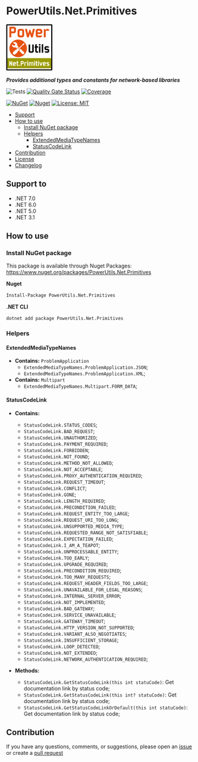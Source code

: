 # PowerUtils.Net.Primitives

![Logo](https://raw.githubusercontent.com/TechNobre/PowerUtils.Net.Primitives/main/assets/logo/logo_128x128.png)

***Provides additional types and constants for network-based libraries***

![Tests](https://github.com/TechNobre/PowerUtils.Net.Primitives/actions/workflows/tests.yml/badge.svg)
[![Quality Gate Status](https://sonarcloud.io/api/project_badges/measure?project=TechNobre_PowerUtils.Net.Primitives&metric=alert_status)](https://sonarcloud.io/summary/new_code?id=TechNobre_PowerUtils.Net.Primitives)
[![Coverage](https://sonarcloud.io/api/project_badges/measure?project=TechNobre_PowerUtils.Net.Primitives&metric=coverage)](https://sonarcloud.io/summary/new_code?id=TechNobre_PowerUtils.Net.Primitives)

[![NuGet](https://img.shields.io/nuget/v/PowerUtils.Net.Primitives.svg)](https://www.nuget.org/packages/PowerUtils.Net.Primitives)
[![Nuget](https://img.shields.io/nuget/dt/PowerUtils.Net.Primitives.svg)](https://www.nuget.org/packages/PowerUtils.Net.Primitives)
[![License: MIT](https://img.shields.io/github/license/TechNobre/PowerUtils.Net.Primitives.svg)](https://github.com/TechNobre/PowerUtils.Net.Primitives/blob/main/LICENSE)


- [Support](#support-to)
- [How to use](#how-to-use)
  - [Install NuGet package](#Installation)
  - [Helpers](#Helpers)
    - [ExtendedMediaTypeNames](#ExtendedMediaTypeNames)
    - [StatusCodeLink](#StatusCodeLink)
- [Contribution](#contribution)
- [License](./LICENSE)
- [Changelog](./CHANGELOG.md)



## Support to <a name="support-to"></a>
- .NET 7.0
- .NET 6.0
- .NET 5.0
- .NET 3.1



## How to use <a name="how-to-use"></a>

### Install NuGet package <a name="Installation"></a>
This package is available through Nuget Packages: https://www.nuget.org/packages/PowerUtils.Net.Primitives

**Nuget**
```bash
Install-Package PowerUtils.Net.Primitives
```

**.NET CLI**
```
dotnet add package PowerUtils.Net.Primitives
```



### Helpers <a name="Helpers"></a>

#### ExtendedMediaTypeNames <a name="ExtendedMediaTypeNames"></a>
- **Contains:** `ProblemApplication`
  - `ExtendedMediaTypeNames.ProblemApplication.JSON`;
  - `ExtendedMediaTypeNames.ProblemApplication.XML`;
- **Contains:** `Multipart`
  - `ExtendedMediaTypeNames.Multipart.FORM_DATA`;

#### StatusCodeLink <a name="StatusCodeLink"></a>
- **Contains:**
  - `StatusCodeLink.STATUS_CODES`;
  - `StatusCodeLink.BAD_REQUEST`;
  - `StatusCodeLink.UNAUTHORIZED`;
  - `StatusCodeLink.PAYMENT_REQUIRED`;
  - `StatusCodeLink.FORBIDDEN`;
  - `StatusCodeLink.NOT_FOUND`;
  - `StatusCodeLink.METHOD_NOT_ALLOWED`;
  - `StatusCodeLink.NOT_ACCEPTABLE`;
  - `StatusCodeLink.PROXY_AUTHENTICATION_REQUIRED`;
  - `StatusCodeLink.REQUEST_TIMEOUT`;
  - `StatusCodeLink.CONFLICT`;
  - `StatusCodeLink.GONE`;
  - `StatusCodeLink.LENGTH_REQUIRED`;
  - `StatusCodeLink.PRECONDITION_FAILED`;
  - `StatusCodeLink.REQUEST_ENTITY_TOO_LARGE`;
  - `StatusCodeLink.REQUEST_URI_TOO_LONG`;
  - `StatusCodeLink.UNSUPPORTED_MEDIA_TYPE`;
  - `StatusCodeLink.REQUESTED_RANGE_NOT_SATISFIABLE`;
  - `StatusCodeLink.EXPECTATION_FAILED`;
  - `StatusCodeLink.I_AM_A_TEAPOT`;
  - `StatusCodeLink.UNPROCESSABLE_ENTITY`;
  - `StatusCodeLink.TOO_EARLY`;
  - `StatusCodeLink.UPGRADE_REQUIRED`;
  - `StatusCodeLink.PRECONDITION_REQUIRED`;
  - `StatusCodeLink.TOO_MANY_REQUESTS`;
  - `StatusCodeLink.REQUEST_HEADER_FIELDS_TOO_LARGE`;
  - `StatusCodeLink.UNAVAILABLE_FOR_LEGAL_REASONS`;
  - `StatusCodeLink.INTERNAL_SERVER_ERROR`;
  - `StatusCodeLink.NOT_IMPLEMENTED`;
  - `StatusCodeLink.BAD_GATEWAY`;
  - `StatusCodeLink.SERVICE_UNAVAILABLE`;
  - `StatusCodeLink.GATEWAY_TIMEOUT`;
  - `StatusCodeLink.HTTP_VERSION_NOT_SUPPORTED`;
  - `StatusCodeLink.VARIANT_ALSO_NEGOTIATES`;
  - `StatusCodeLink.INSUFFICIENT_STORAGE`;
  - `StatusCodeLink.LOOP_DETECTED`;
  - `StatusCodeLink.NOT_EXTENDED`;
  - `StatusCodeLink.NETWORK_AUTHENTICATION_REQUIRED`;

- **Methods:**
  - `StatusCodeLink.GetStatusCodeLink(this int statuCode)`: Get documentation link by status code;
  - `StatusCodeLink.GetStatusCodeLink(this int? statuCode)`: Get documentation link by status code;
  - `StatusCodeLink.GetStatusCodeLinkOrDefault(this int statuCode)`: Get documentation link by status code;



## Contribution <a name="contribution"></a>

If you have any questions, comments, or suggestions, please open an [issue](https://github.com/TechNobre/PowerUtils.Net.Primitives/issues/new/choose) or create a [pull request](https://github.com/TechNobre/PowerUtils.Net.Primitives/compare)